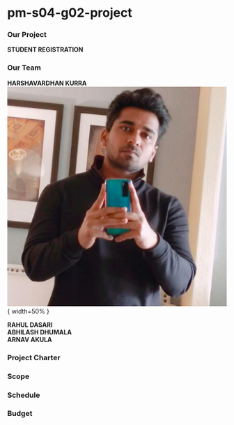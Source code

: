 # pm-s04-g02-project

### Our Project
**STUDENT REGISTRATION**

### Our Team
**HARSHAVARDHAN KURRA** ![](images/harsha_kurra.jpg) { width=50% } <br>

**RAHUL DASARI** <br>
**ABHILASH DHUMALA** <br>
**ARNAV AKULA** <br>

### Project Charter

### Scope

### Schedule

### Budget
